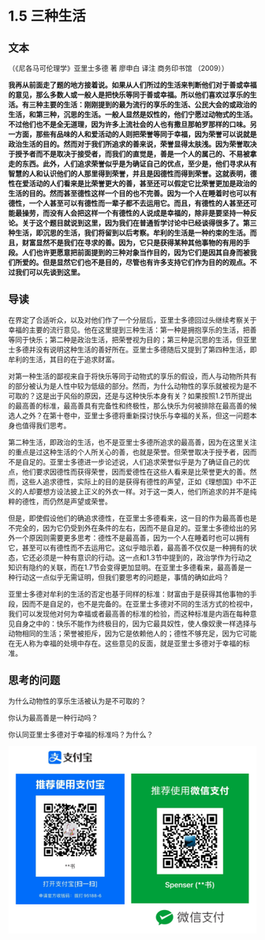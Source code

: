 # 1.5 三种生活

## 文本

（《尼各马可伦理学》亚里士多德 著 廖申白 译注 商务印书馆 （2009））

**我再从前面走了题的地方接着说。如果从人们所过的生活来判断他们对于善或幸福的意见，那么多数人或一般人是把快乐等同于善或幸福。所以他们喜欢过享乐的生活。有三种主要的生活：刚刚提到的最为流行的享乐的生活、公民大会的或政治的生活，和第三种，沉思的生活。一般人显然是奴性的，他们宁愿过动物式的生活。不过他们也不是全无道理，因为许多上流社会的人也有撒旦那帕罗那样的口味。另一方面，那些有品味的人和爱活动的人则把荣誉等同于幸福，因为荣誉可以说就是政治生活的目的。然而对于我们所追求的善来说，荣誉显得太肤浅。因为荣誉取决于授予者而不是取决于接受者，而我们的直觉是，善是一个人的属己的、不易被拿走的东西。此外，人们追求荣誉似乎是为确证自己的优点，至少是，他们寻求从有智慧的人和认识他们的人那里得到荣誉，并且是因德性而得到荣誉。这就表明，德性在爱活动的人们看来是比荣誉更大的善，甚至还可以假定它比荣誉更加是政治的生活的目的。然而甚至德性这样一个目的也不完善。因为一个人在睡着时也可以有德性，一个人甚至可以有德性而一辈子都不去运用它。而且，有德性的人甚至还可能最操劳，而没有人会把这样一个有德性的人说成是幸福的，除非是要坚持一种反论。关于这个题目就说到这里，因为我们在普通哲学讨论中已经谈得很多了。第三种生活，即沉思的生活，我们将留到以后考察。牟利的生活是一种约束的生活。而且，财富显然不是我们在寻求的善。因为，它只是获得某种其他事物的有用的手段。人们也许更愿意把前面提到的三种对象当作目的，因为它们是因其自身而被我们所爱的。但是显然它们也不是目的，尽管也有许多支持它们作为目的的观点。不过我们可以先谈到这里。**

## **导读**

在界定了合适听众，以及对他们作了一个分层后，亚里士多德回过头继续考察关于幸福的主要的流行意见。他在这里提到三种生活：第一种是拥抱享乐的生活，把善等同于快乐；第二种是政治生活，把荣誉视为目的；第三种是沉思的生活，但亚里士多德并没有说明这种生活的善好所在。亚里士多德随后又提到了第四种生活，即牟利的生活，其目的在于追求财富。

对第一种生活的鄙视来自于将快乐等同于动物式的享乐的假设，而人与动物所共有的部分被认为是人性中较为低级的部分。然而，为什么动物性的享乐就被视为是不可取的？这是出于风俗的原因，还是与这种快乐本身有关？如果按照1.2节所提出的最高善的标准，最高善具有完备性和终极性，那么快乐为何被排除在最高善的候选人之外？在第十卷中，亚里士多德将重新探讨快乐与幸福的关系，但这一问题本身也值得我们思考。

第二种生活，即政治的生活，也不是亚里士多德所追求的最高善，因为在这里关注的重点是过这种生活的个人所关心的善，也就是荣誉。但荣誉取决于授予者，因而不是自足的。亚里士多德进一步论述说，人们追求荣誉似乎是为了确证自己的优点，他们要求因德性而获得荣誉，因而爱德性在这些人看来是比荣誉更大的善。然而，这些人追求德性，实际上的目的是获得有德性的声望，正如《理想国》中不正义的人却要想方设法披上正义的外衣一样。对于这一类人，他们所追求的并不是纯粹的德性，而仍然是声望或荣誉。

但是，即使假设他们的确追求德性，在亚里士多德看来，这一目的作为最高善也是不完全的，因为它仍受到外在条件的左右，因而不是自足的。亚里士多德给出的另外一个原因则需要更多思考：德性不是最高善，因为一个人在睡着时也可以拥有它，甚至可以有德性而不去运用它。这似乎暗示着，最高善不仅仅是一种拥有的状态，它还必须是一种有意识的行动。这一点和1.3节中提到的，政治学作为行动之知识有隐约的关联，而在1.7节会变得更加显明。在亚里士多德看来，最高善是一种行动这一点似乎无需证明，但我们要思考的问题是，事情的确如此吗？

亚里士多德对牟利的生活的否定也基于同样的标准：财富由于是获得其他事物的手段，因而不是自足的，也不是完备的。在亚里士多德对不同的生活方式的检视中，我们可以发现他对何为幸福或者最高善的标准的检验，而这种标准是内涵在每种意见自身之中的：快乐不能作为终极目的，因为它最具奴性，使人像奴隶一样选择与动物相同的生活；荣誉被拒斥，因为它是依赖他人的；德性不够充足，因为它可能在无人称为幸福的处境中存在。这些意见的反面，就是亚里士多德对于幸福的标准。

## 思考的问题

为什么动物性的享乐生活被认为是不可取的？

你认为最高善是一种行动吗？

你认同亚里士多德对于幸福的标准吗？为什么？

![](../.gitbook/assets/screen-shot-2021-06-10-at-7.41.22-pm%20%284%29%20%282%29.png)

